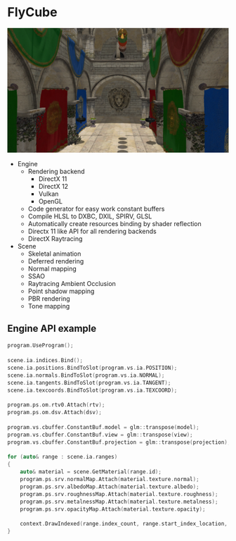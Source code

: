# FlyCube

![sponza.png](screenshots/sponza.png)

* Engine
  * Rendering backend
      * DirectX 11
      * DirectX 12
      * Vulkan
      * OpenGL
  * Code generator for easy work constant buffers
  * Compile HLSL to DXBC, DXIL, SPIRV, GLSL
  * Automatically create resources binding by shader reflection
  * Directx 11 like API for all rendering backends
  * DirectX Raytracing
* Scene
  * Skeletal animation
  * Deferred rendering
  * Normal mapping
  * SSAO
  * Raytracing Ambient Occlusion
  * Point shadow mapping
  * PBR rendering
  * Tone mapping

## Engine API example
```cpp
program.UseProgram();

scene.ia.indices.Bind();
scene.ia.positions.BindToSlot(program.vs.ia.POSITION);
scene.ia.normals.BindToSlot(program.vs.ia.NORMAL);
scene.ia.tangents.BindToSlot(program.vs.ia.TANGENT);
scene.ia.texcoords.BindToSlot(program.vs.ia.TEXCOORD);

program.ps.om.rtv0.Attach(rtv);
program.ps.om.dsv.Attach(dsv);

program.vs.cbuffer.ConstantBuf.model = glm::transpose(model);
program.vs.cbuffer.ConstantBuf.view = glm::transpose(view);
program.vs.cbuffer.ConstantBuf.projection = glm::transpose(projection);

for (auto& range : scene.ia.ranges)
{
    auto& material = scene.GetMaterial(range.id);  
    program.ps.srv.normalMap.Attach(material.texture.normal);
    program.ps.srv.albedoMap.Attach(material.texture.albedo);
    program.ps.srv.roughnessMap.Attach(material.texture.roughness);    
    program.ps.srv.metalnessMap.Attach(material.texture.metalness);
    program.ps.srv.opacityMap.Attach(material.texture.opacity);

    context.DrawIndexed(range.index_count, range.start_index_location, range.base_vertex_location);
}
```
